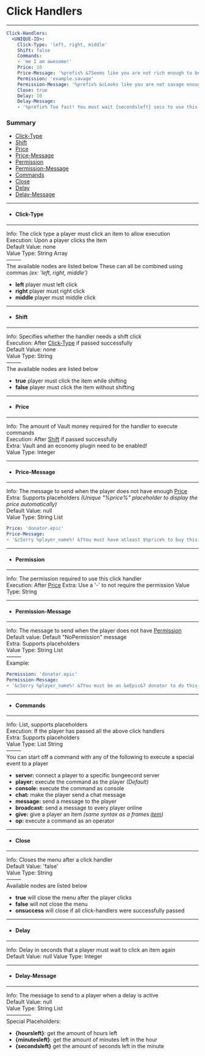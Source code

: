 # Click Handlers #
***
```yaml
Click-Handlers:
  <UNIQUE-ID>:
    Click-Type: 'left, right, middle'
    Shift: false
    Commands:
    - 'me I am awesome!'
    Price: 10
    Price-Message: '%prefix% &7Seems like you are not rich enough to be awesome'
    Permission: 'example.savage'
    Permission-Message: '%prefix% &cLooks like you are not savage enough to use this command!'
    Close: true
    Delay: 10
    Delay-Message:
    - '%prefix% Too fast! You must wait {secondsleft} secs to use this again!'
```
### Summary ###
- [Click-Type](#user-content-click-type)
- [Shift](#user-content-shift)
- [Price](#user-content-price)
- [Price-Message](#user-content-price-message)
- [Permission](#user-content-permission)
- [Permission-Message](#user-content-permission-message)
- [Commands](#user-content-commands)
- [Close](#user-content-close)
- [Delay](#delay)
- [Delay-Message](#delay-message)
***
- #### Click-Type ####
***
  Info: The click type a player must click an item to allow execution  
  Execution: Upon a player clicks the item  
  Default Value: none  
  Value Type: String Array  
  ~~------~~  
  The available nodes are listed below
  These can all be combined using commas *(ex: 'left, right, middle')*
  - **left** player must left click
  - **right** player must right click
  - **middle** player must middle click
  
***
- #### Shift ####
***
  Info: Specifies whether the handler needs a shift click  
  Execution: After [Click-Type](#user-content-click-type) if passed successfully   
  Default Value: none  
  Value Type: String  
  ~~------~~  
  The available nodes are listed below
  - **true** player must click the item while shifting
  - **false** player must click the item without shifting
***
- #### Price ####
***
  Info: The amount of Vault money required for the handler to execute commands  
  Execution: After [Shift](#user-content-shift) if passed successfully  
  Extra: Vault and an economy plugin need to be enabled!  
  Value Type: Integer  
***
- #### Price-Message ####
***
  Info: The message to send when the player does not have enough [Price](#user-content-price)  
  Extra: Supports placeholders *(Unique "%price%" placeholder to display the price automatically)*  
  Default Value: null  
  Value Type: String List  
  ```yaml
  Price: 'donator.epic'
  Price-Message:
  - '&cSorry %player_name%! &7You must have atleast $%price% to buy this!'
  ```
***
- #### Permission ####
***
  Info: The permission required to use this click handler  
  Execution: After [Price](#user-content-price)
  Extra: Use a '-' to not require the permission
  Value Type: String
***
- #### Permission-Message ####
***
  Info: The message to send when the player does not have [Permission](#user-content-permission)  
  Default value: Default "NoPermission" message  
  Extra: Supports placeholders  
  Value Type: String List  
  ~~------~~  
  Example:
  ```yaml
  Permission: 'donator.epic'
  Permission-Message:
  - '&cSorry %player_name%! &7You must be an &eEpic&7 donator to do this!'
  ```
***  
- #### Commands ####
***
  Info: List, supports placeholders  
  Execution: If the player has passed all the above click handlers  
  Extra: Supports placeholders   
  Value Type: List String  
  ~~------~~  
  You can start off a command with any of the following to execute a special event to a player
  - **server:** connect a player to a specific bungeecord server
  - **player:** execute the command as the player *(Default)*
  - **console:** execute the command as console
  - **chat:** make the player send a chat message
  - **message:** send a message to the player
  - **broadcast:** send a message to every player online
  - **give:** give a player an item *(same syntax as a frames [item](frames.md#item---required))*
  - **op:** execute a command as an operator
***
- #### Close ####
***
  Info: Closes the menu after a click handler  
  Default Value: 'false'  
  Value Type: String  
  ~~------~~  
  Available nodes are listed below
  - **true** will close the menu after the player clicks
  - **false** will not close the menu
  - **onsuccess** will close if all click-handlers were successfully passed
***
- #### Delay ####
***
  Info: Delay in seconds that a player must wait to click an item again  
  Default Value: null
  Value Type: Integer
***
- #### Delay-Message ####
***
  Info: The message to send to a player when a delay is active  
  Default Value: null  
  Value Type: String List  
  ~~----------~~  
  Special Placeholders:  
  - **{hoursleft}**: get the amount of hours left
  - **{minutesleft}**: get the amount of minutes left in the hour
  - **{secondsleft}** get the amount of seconds left in the minute
